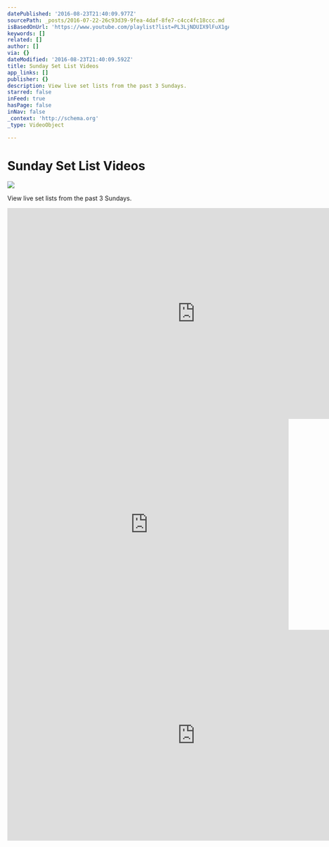 ```yaml
---
datePublished: '2016-08-23T21:40:09.977Z'
sourcePath: _posts/2016-07-22-26c93d39-9fea-4daf-8fe7-c4cc4fc18ccc.md
isBasedOnUrl: 'https://www.youtube.com/playlist?list=PL3LjNDUIX9lFuX1gAW6AdHlv8sydqqgR4'
keywords: []
related: []
author: []
via: {}
dateModified: '2016-08-23T21:40:09.592Z'
title: Sunday Set List Videos
app_links: []
publisher: {}
description: View live set lists from the past 3 Sundays.
starred: false
inFeed: true
hasPage: false
inNav: false
_context: 'http://schema.org'
_type: VideoObject

---
```

# Sunday Set List Videos
![](https://s3-us-west-2.amazonaws.com/the-grid-img/p/841e725e36b8174e57bb37168659996602122d3e.jpg)

View live set lists from the past 3 Sundays.

<iframe src="https://cdn.embedly.com/widgets/media.html?src=https%3A%2F%2Fwww.youtube.com%2Fembed%2F3AM2_wDR9r4%3Ffeature%3Doembed&amp;url=http%3A%2F%2Fwww.youtube.com%2Fwatch%3Fv%3D3AM2_wDR9r4&amp;image=https%3A%2F%2Fi.ytimg.com%2Fvi%2F3AM2_wDR9r4%2Fhqdefault.jpg&amp;key=b7d04c9b404c499eba89ee7072e1c4f7&amp;type=text%2Fhtml&amp;schema=youtube" width="854" height="480" scrolling="no" frameborder="0" allowfullscreen="" style=""></iframe>

<iframe src="https://cdn.embedly.com/widgets/media.html?url=http%3A%2F%2Fwww.youtube.com%2Fwatch%3Fv%3DBpIWMYroFZs&amp;src=https%3A%2F%2Fwww.youtube.com%2Fembed%2FBpIWMYroFZs%3Ffeature%3Doembed&amp;type=text%2Fhtml&amp;key=b7d04c9b404c499eba89ee7072e1c4f7&amp;schema=youtube" width="640" height="480" scrolling="no" frameborder="0" allowfullscreen="" style=""></iframe>

<iframe src="https://cdn.embedly.com/widgets/media.html?src=https%3A%2F%2Fwww.youtube.com%2Fembed%2FuHvBheLgwME%3Ffeature%3Doembed&amp;url=http%3A%2F%2Fwww.youtube.com%2Fwatch%3Fv%3DuHvBheLgwME&amp;image=https%3A%2F%2Fi.ytimg.com%2Fvi%2FuHvBheLgwME%2Fhqdefault.jpg&amp;key=b7d04c9b404c499eba89ee7072e1c4f7&amp;type=text%2Fhtml&amp;schema=youtube" width="854" height="480" scrolling="no" frameborder="0" allowfullscreen="" style=""></iframe>
